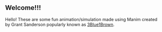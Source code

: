 ## Welcome!!!

Hello! These are some fun animation/simulation made using Manim created by Grant Sanderson popularly known as [3Blue1Brown](https://www.youtube.com/channel/UCYO_jab_esuFRV4b17AJtAw).
